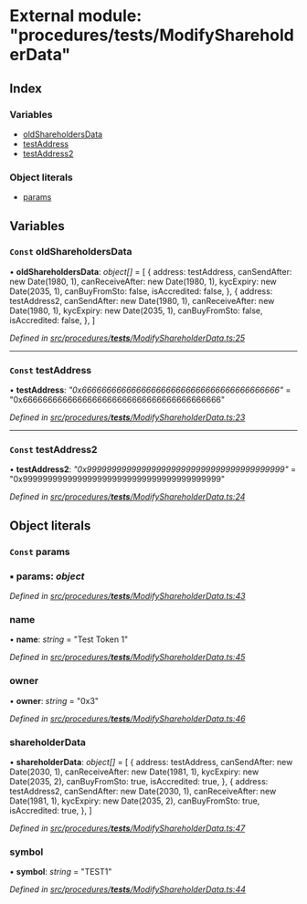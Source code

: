 # External module: "procedures/**tests**/ModifyShareholderData"

## Index

### Variables

- [oldShareholdersData](_procedures___tests___modifyshareholderdata_.md#const-oldshareholdersdata)
- [testAddress](_procedures___tests___modifyshareholderdata_.md#const-testaddress)
- [testAddress2](_procedures___tests___modifyshareholderdata_.md#const-testaddress2)

### Object literals

- [params](_procedures___tests___modifyshareholderdata_.md#const-params)

## Variables

### `Const` oldShareholdersData

• **oldShareholdersData**: _object[]_ = [
{
address: testAddress,
canSendAfter: new Date(1980, 1),
canReceiveAfter: new Date(1980, 1),
kycExpiry: new Date(2035, 1),
canBuyFromSto: false,
isAccredited: false,
},
{
address: testAddress2,
canSendAfter: new Date(1980, 1),
canReceiveAfter: new Date(1980, 1),
kycExpiry: new Date(2035, 1),
canBuyFromSto: false,
isAccredited: false,
},
]

_Defined in [src/procedures/**tests**/ModifyShareholderData.ts:25](https://github.com/PolymathNetwork/polymath-sdk/blob/d34930f/src/procedures/__tests__/ModifyShareholderData.ts#L25)_

---

### `Const` testAddress

• **testAddress**: _"0x6666666666666666666666666666666666666666"_ = "0x6666666666666666666666666666666666666666"

_Defined in [src/procedures/**tests**/ModifyShareholderData.ts:23](https://github.com/PolymathNetwork/polymath-sdk/blob/d34930f/src/procedures/__tests__/ModifyShareholderData.ts#L23)_

---

### `Const` testAddress2

• **testAddress2**: _"0x9999999999999999999999999999999999999999"_ = "0x9999999999999999999999999999999999999999"

_Defined in [src/procedures/**tests**/ModifyShareholderData.ts:24](https://github.com/PolymathNetwork/polymath-sdk/blob/d34930f/src/procedures/__tests__/ModifyShareholderData.ts#L24)_

## Object literals

### `Const` params

### ▪ **params**: _object_

_Defined in [src/procedures/**tests**/ModifyShareholderData.ts:43](https://github.com/PolymathNetwork/polymath-sdk/blob/d34930f/src/procedures/__tests__/ModifyShareholderData.ts#L43)_

### name

• **name**: _string_ = "Test Token 1"

_Defined in [src/procedures/**tests**/ModifyShareholderData.ts:45](https://github.com/PolymathNetwork/polymath-sdk/blob/d34930f/src/procedures/__tests__/ModifyShareholderData.ts#L45)_

### owner

• **owner**: _string_ = "0x3"

_Defined in [src/procedures/**tests**/ModifyShareholderData.ts:46](https://github.com/PolymathNetwork/polymath-sdk/blob/d34930f/src/procedures/__tests__/ModifyShareholderData.ts#L46)_

### shareholderData

• **shareholderData**: _object[]_ = [
{
address: testAddress,
canSendAfter: new Date(2030, 1),
canReceiveAfter: new Date(1981, 1),
kycExpiry: new Date(2035, 2),
canBuyFromSto: true,
isAccredited: true,
},
{
address: testAddress2,
canSendAfter: new Date(2030, 1),
canReceiveAfter: new Date(1981, 1),
kycExpiry: new Date(2035, 2),
canBuyFromSto: true,
isAccredited: true,
},
]

_Defined in [src/procedures/**tests**/ModifyShareholderData.ts:47](https://github.com/PolymathNetwork/polymath-sdk/blob/d34930f/src/procedures/__tests__/ModifyShareholderData.ts#L47)_

### symbol

• **symbol**: _string_ = "TEST1"

_Defined in [src/procedures/**tests**/ModifyShareholderData.ts:44](https://github.com/PolymathNetwork/polymath-sdk/blob/d34930f/src/procedures/__tests__/ModifyShareholderData.ts#L44)_
